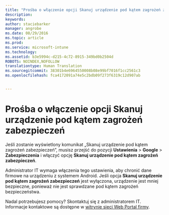 ```yaml
---
title: "Prośba o włączenie opcji Skanuj urządzenie pod kątem zagrożeń zabezpieczeń | Microsoft Intune"
description: 
keywords: 
author: staciebarker
manager: angrobe
ms.date: 08/29/2016
ms.topic: article
ms.prod: 
ms.service: microsoft-intune
ms.technology: 
ms.assetid: b3e5994c-d215-4c72-8915-349bd0b2504d
ROBOTS: NOINDEX,NOFOLLOW
translationtype: Human Translation
ms.sourcegitcommit: 38301b4e6964550008b08e99bf7016f1cc2561c3
ms.openlocfilehash: fca4172091a74e5c2bdb09f273f6319c12d907ab


---
```


# Prośba o włączenie opcji Skanuj urządzenie pod kątem zagrożeń zabezpieczeń

 Jeśli zostanie wyświetlony komunikat „Skanuj urządzenie pod kątem zagrożeń zabezpieczeń”, musisz przejść do pozycji **Ustawienia** > **Google** > **Zabezpieczenia** i włączyć opcję **Skanuj urządzenie pod kątem zagrożeń zabezpieczeń**.

Administrator IT wymaga włączenia tego ustawienia, aby chronić dane firmowe na urządzeniu z systemem Android. Jeśli opcja **Skanuj urządzenie pod kątem zagrożeń zabezpieczeń** jest wyłączona, urządzenie jest mniej bezpieczne, ponieważ nie jest sprawdzane pod kątem zagrożeń bezpieczeństwa.

Nadal potrzebujesz pomocy? Skontaktuj się z administratorem IT. Informacje kontaktowe są dostępne w [witrynie sieci Web Portal firmy](http://portal.manage.microsoft.com).





<!--HONumber=Aug16_HO5-->



